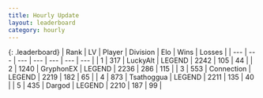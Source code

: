 ```yaml
---
title: Hourly Update
layout: leaderboard
category: hourly
---
```


{: .leaderboard}
| Rank | LV | Player | Division | Elo | Wins | Losses |
| --- | --- | --- | --- | --- | --- | --- |
| <span data-change="1">1</span> | 317 | <span title="ID: 512212">LuckyAlt</span> | LEGEND | <span data-change="0">2242</span> | <span data-change="0">105</span> | <span data-change="0">44</span> |
| <span data-change="-1">2</span> | 1240 | <span title="ID: 315148">GryphonEX</span> | LEGEND | <span data-change="-8">2236</span> | <span data-change="2">286</span> | <span data-change="1">115</span> |
| <span data-change="0">3</span> | 553 | <span title="ID: 539711">Connection</span> | LEGEND | <span data-change="0">2219</span> | <span data-change="0">182</span> | <span data-change="0">65</span> |
| <span data-change="0">4</span> | 873 | <span title="ID: 294236">Tsathoggua</span> | LEGEND | <span data-change="0">2211</span> | <span data-change="0">135</span> | <span data-change="0">40</span> |
| <span data-change="0">5</span> | 435 | <span title="ID: 492528">Dargod</span> | LEGEND | <span data-change="0">2210</span> | <span data-change="0">187</span> | <span data-change="0">99</span> |